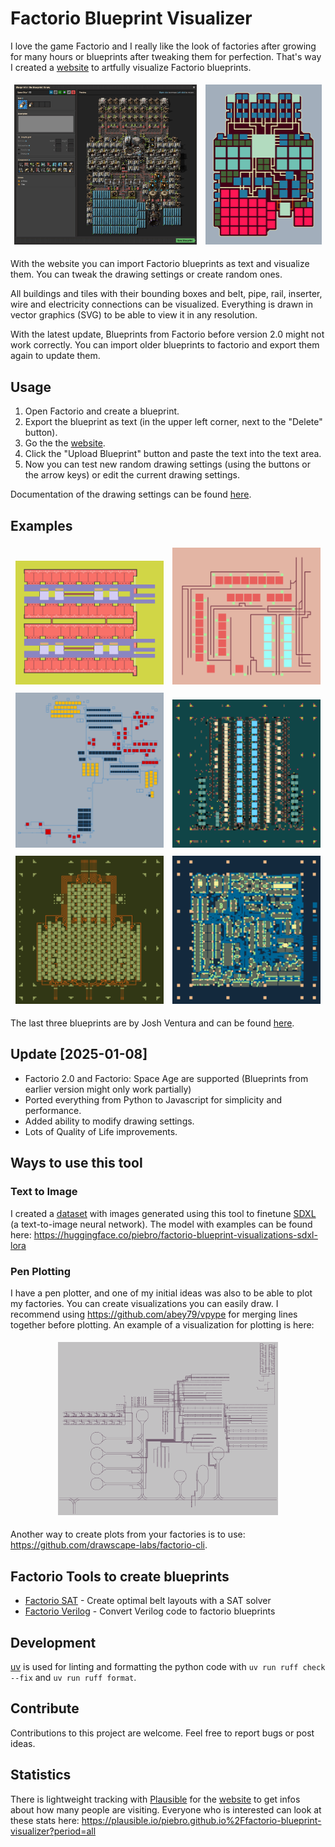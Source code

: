 # Factorio Blueprint Visualizer

I love the game Factorio and I really like the look of factories after growing for many hours or blueprints after tweaking them for perfection. That's way I created a [website](https://piebro.github.io/factorio-blueprint-visualizer/) to artfully visualize Factorio blueprints.

<p align="center">
<img src="examples/Rocket_Ship_1.jpg" width="58%" style="padding: 1% 1% 1% 1%">
<img src="examples/Rocket_Ship_1_Visualization.png" width="37%" style="padding: 1% 1% 1% 1%">
</p>

With the website you can import Factorio blueprints as text and visualize them. You can tweak the drawing settings or create random ones.

All buildings and tiles with their bounding boxes and belt, pipe, rail, inserter, wire and electricity connections can be visualized. Everything is drawn in vector graphics (SVG) to be able to view it in any resolution. 

With the latest update, Blueprints from Factorio before version 2.0 might not work correctly. You can import older blueprints to factorio and export them again to update them.

## Usage

1. Open Factorio and create a blueprint.
2. Export the blueprint as text (in the upper left corner, next to the "Delete" button).
3. Go the the [website](https://piebro.github.io/factorio-blueprint-visualizer/).
4. Click the "Upload Blueprint" button and paste the text into the text area.
5. Now you can test new random drawing settings (using the buttons or the arrow keys) or edit the current drawing settings.

Documentation of the drawing settings can be found [here](drawing_settings_documentation.md).

## Examples

<p align="center">
<img src="examples/random_0077.svg" width="47%" style="padding: 1% 1% 1% 1%">
<img src="examples/example_06.svg" width="47%" style="padding: 1% 1% 1% 1%">
<img src="examples/example_12.svg" width="47%" style="padding: 1% 1% 1% 1%">
<img src="examples/example_23.svg" width="47%" style="padding: 1% 1% 1% 1%">
<img src="examples/example_24.svg" width="47%" style="padding: 1% 1% 1% 1%">
<img src="examples/example_21.svg" width="47%" style="padding: 1% 1% 1% 1%">
</p>

The last three blueprints are by Josh Ventura and can be found [here](https://factorioprints.com/user/6QrnfqXIffQcWgHC6Xs4uHv1BGg2).

## Update [2025-01-08]

- Factorio 2.0 and Factorio: Space Age are supported (Blueprints from earlier version might only work partially)
- Ported everything from Python to Javascript for simplicity and performance.
- Added ability to modify drawing settings.
- Lots of Quality of Life improvements.

## Ways to use this tool

### Text to Image

I created a [dataset](https://huggingface.co/datasets/piebro/factorio-blueprint-visualizations) with images generated using this tool to finetune [SDXL](https://huggingface.co/stabilityai/stable-diffusion-xl-base-1.0) (a text-to-image neural network). The model with examples can be found here: https://huggingface.co/piebro/factorio-blueprint-visualizations-sdxl-lora

### Pen Plotting

I have a pen plotter, and one of my initial ideas was also to be able to plot my factories. You can create visualizations you can easily draw. I recommend using https://github.com/abey79/vpype for merging lines together before plotting. An example of a visualization for plotting is here:

<p align="center">
    <img src="examples/example_25.svg" width="70%" style="padding: 1% 1% 1% 1%">
</p>

Another way to create plots from your factories is to use: https://github.com/drawscape-labs/factorio-cli.

## Factorio Tools to create blueprints

- [Factorio SAT](https://github.com/R-O-C-K-E-T/Factorio-SAT) - Create optimal belt layouts with a SAT solver
- [Factorio Verilog](https://github.com/redcrafter/verilog2factorio) - Convert Verilog code to factorio blueprints

## Development

[uv](https://docs.astral.sh/uv/getting-started/installation/) is used for linting and formatting the python code with `uv run ruff check --fix` and `uv run ruff format`.

## Contribute

Contributions to this project are welcome. Feel free to report bugs or post ideas.

## Statistics

There is lightweight tracking with [Plausible](https://plausible.io/about) for the [website](https://piebro.github.io/factorio-blueprint-visualizer/) to get infos about how many people are visiting. Everyone who is interested can look at these stats here: https://plausible.io/piebro.github.io%2Ffactorio-blueprint-visualizer?period=all